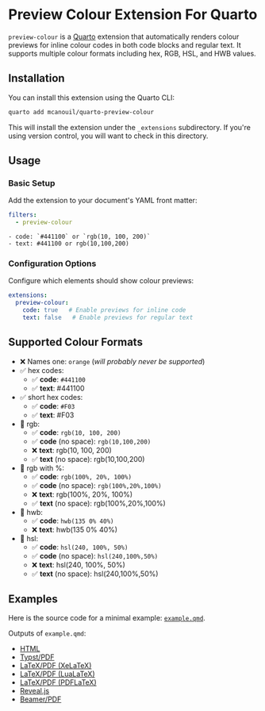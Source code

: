 # Preview Colour Extension For Quarto

`preview-colour` is a [Quarto](https://quarto.org) extension that automatically renders colour previews for inline colour codes in both code blocks and regular text. It supports multiple colour formats including hex, RGB, HSL, and HWB values.

## Installation

You can install this extension using the Quarto CLI:

```bash
quarto add mcanouil/quarto-preview-colour
```

This will install the extension under the `_extensions` subdirectory.
If you're using version control, you will want to check in this directory.

## Usage

### Basic Setup

Add the extension to your document's YAML front matter:

```yaml
filters:
  - preview-colour
```

````qmd
- code: `#441100` or `rgb(10, 100, 200)`
- text: #441100 or rgb(10,100,200)
````

### Configuration Options

Configure which elements should show colour previews:

```yaml
extensions:
  preview-colour:
    code: true   # Enable previews for inline code
    text: false   # Enable previews for regular text
```

## Supported Colour Formats

- ❌ Names one: `orange` (*will probably never be supported*)
- ✅ hex codes:
  - ✅ **code**: `#441100`
  - ✅ **text**: #441100
- ✅ short hex codes:
  - ✅ **code**: `#F03`
  - ✅ **text**: #F03
- 🔶 rgb:
  - ✅ **code**: `rgb(10, 100, 200)`
  - ✅ **code** (no space): `rgb(10,100,200)`
  - ❌ **text**: rgb(10, 100, 200)
  - ✅ **text** (no space): rgb(10,100,200)
- 🔶 rgb with %:
  - ✅ **code**: `rgb(100%, 20%, 100%)`
  - ✅ **code** (no space): `rgb(100%,20%,100%)`
  - ❌ **text**: rgb(100%, 20%, 100%)
  - ✅ **text** (no space): rgb(100%,20%,100%)
- 🔶 hwb:
  - ✅ **code**: `hwb(135 0% 40%)`
  - ❌ **text**: hwb(135 0% 40%)
- 🔶 hsl:
  - ✅ **code**: `hsl(240, 100%, 50%)`
  - ✅ **code** (no space): `hsl(240,100%,50%)`
  - ❌ **text**: hsl(240, 100%, 50%)
  - ✅ **text** (no space): hsl(240,100%,50%)

## Examples

Here is the source code for a minimal example: [`example.qmd`](example.qmd).

Outputs of `example.qmd`:

- [HTML](https://m.canouil.dev/quarto-preview-colour-text/)
- [Typst/PDF](https://m.canouil.dev/quarto-preview-colour-text/preview-colour-typst.pdf)
- [LaTeX/PDF (XeLaTeX)](https://m.canouil.dev/quarto-preview-colour-text/preview-colour-xelatex.pdf)
- [LaTeX/PDF (LuaLaTeX)](https://m.canouil.dev/quarto-preview-colour-text/preview-colour-lualatex.pdf)
- [LaTeX/PDF (PDFLaTeX)](https://m.canouil.dev/quarto-preview-colour-text/preview-colour-pdflatex.pdf)
- [Reveal.js](https://m.canouil.dev/quarto-preview-colour-text/preview-colour-revealjs.html)
- [Beamer/PDF](https://m.canouil.dev/quarto-preview-colour-text/preview-colour-beamer.pdf)
